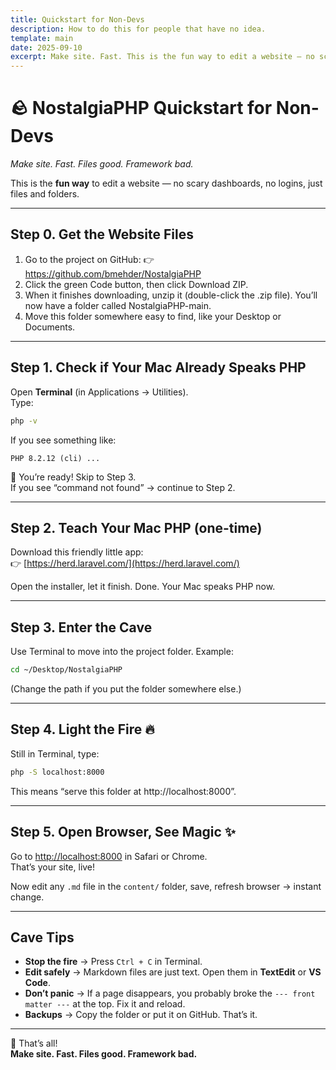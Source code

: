 ```yaml
---
title: Quickstart for Non-Devs
description: How to do this for people that have no idea.
template: main
date: 2025-09-10
excerpt: Make site. Fast. This is the fun way to edit a website — no scary dashboards, no logins, just files and folders.
---
```


# 🪨 NostalgiaPHP Quickstart for Non-Devs

*Make site. Fast. Files good. Framework bad.*

This is the **fun way** to edit a website — no scary dashboards, no logins, just files and folders.

---

## Step 0. Get the Website Files
1. Go to the project on GitHub: 👉 https://github.com/bmehder/NostalgiaPHP
2. Click the green Code button, then click Download ZIP.
3. When it finishes downloading, unzip it (double-click the .zip file). You’ll now have a folder called NostalgiaPHP-main.
4. Move this folder somewhere easy to find, like your Desktop or Documents.

___

## Step 1. Check if Your Mac Already Speaks PHP

Open **Terminal** (in Applications → Utilities).  
Type:

```bash
php -v
```

If you see something like:

```
PHP 8.2.12 (cli) ...
```

🎉 You’re ready! Skip to Step 3.  
If you see “command not found” → continue to Step 2.

---

## Step 2. Teach Your Mac PHP (one-time)

Download this friendly little app:  
👉 [https://herd.laravel.com/](https://herd.laravel.com/)

Open the installer, let it finish. Done. Your Mac speaks PHP now.

---

## Step 3. Enter the Cave

Use Terminal to move into the project folder. Example:

```bash
cd ~/Desktop/NostalgiaPHP
```

(Change the path if you put the folder somewhere else.)

---

## Step 4. Light the Fire 🔥

Still in Terminal, type:

```bash
php -S localhost:8000
```

This means “serve this folder at http://localhost:8000”.

---

## Step 5. Open Browser, See Magic ✨

Go to [http://localhost:8000](http://localhost:8000) in Safari or Chrome.  
That’s your site, live!  

Now edit any `.md` file in the `content/` folder, save, refresh browser → instant change.

---

## Cave Tips

- **Stop the fire** → Press `Ctrl + C` in Terminal.
- **Edit safely** → Markdown files are just text. Open them in **TextEdit** or **VS Code**.
- **Don’t panic** → If a page disappears, you probably broke the `--- front matter ---` at the top. Fix it and reload.
- **Backups** → Copy the folder or put it on GitHub. That’s it.

---

📝 That’s all!  
**Make site. Fast. Files good. Framework bad.**
